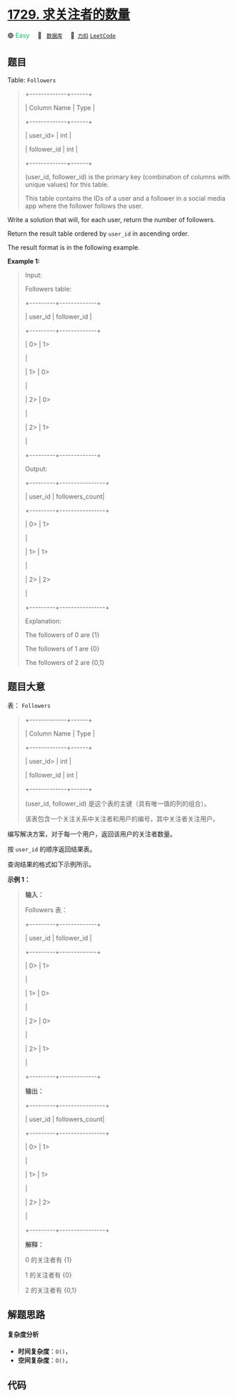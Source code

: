 # [1729. 求关注者的数量](https://2xiao.github.io/leetcode-js/problem/1729.html)

🟢 <font color=#15bd66>Easy</font>&emsp; 🔖&ensp; [`数据库`](/tag/database.md)&emsp; 🔗&ensp;[`力扣`](https://leetcode.cn/problems/find-followers-count) [`LeetCode`](https://leetcode.com/problems/find-followers-count)

## 题目

Table: `Followers`

> 
> 
> 
> 
> 
> +-------------+------+
> 
> | Column Name | Type |
> 
> +-------------+------+
> 
> | user_id> 
>  | int  |
> 
> | follower_id | int  |
> 
> +-------------+------+
> 
> (user_id, follower_id) is the primary key (combination of columns with unique values) for this table.
> 
> This table contains the IDs of a user and a follower in a social media app where the follower follows the user.



Write a solution that will, for each user, return the number of followers.

Return the result table ordered by `user_id` in ascending order.

The result format is in the following example.



**Example 1:**

> Input: 
> 
> Followers table:
> 
> +---------+-------------+
> 
> | user_id | follower_id |
> 
> +---------+-------------+
> 
> | 0> 
>    | 1> 
> > 
>    |
> 
> | 1> 
>    | 0> 
> > 
>    |
> 
> | 2> 
>    | 0> 
> > 
>    |
> 
> | 2> 
>    | 1> 
> > 
>    |
> 
> +---------+-------------+
> 
> Output: 
> 
> +---------+----------------+
> 
> | user_id | followers_count|
> 
> +---------+----------------+
> 
> | 0> 
>    | 1> 
> > 
> > 
>   |
> 
> | 1> 
>    | 1> 
> > 
> > 
>   |
> 
> | 2> 
>    | 2> 
> > 
> > 
>   |
> 
> +---------+----------------+
> 
> Explanation: 
> 
> The followers of 0 are {1}
> 
> The followers of 1 are {0}
> 
> The followers of 2 are {0,1}
> 
> 


## 题目大意

表： `Followers`

> 
> 
> 
> 
> 
> +-------------+------+
> 
> | Column Name | Type |
> 
> +-------------+------+
> 
> | user_id> 
>  | int  |
> 
> | follower_id | int  |
> 
> +-------------+------+
> 
> (user_id, follower_id) 是这个表的主键（具有唯一值的列的组合）。
> 
> 该表包含一个关注关系中关注者和用户的编号，其中关注者关注用户。



编写解决方案，对于每一个用户，返回该用户的关注者数量。

按 `user_id` 的顺序返回结果表。

查询结果的格式如下示例所示。



**示例 1：**

> 
> 
> 
> 
> 
> **输入：**
> 
> Followers 表：
> 
> +---------+-------------+
> 
> | user_id | follower_id |
> 
> +---------+-------------+
> 
> | 0> 
>    | 1> 
> > 
>    |
> 
> | 1> 
>    | 0> 
> > 
>    |
> 
> | 2> 
>    | 0> 
> > 
>    |
> 
> | 2> 
>    | 1> 
> > 
>    |
> 
> +---------+-------------+
> 
> **输出：**
> 
> +---------+----------------+
> 
> | user_id | followers_count|
> 
> +---------+----------------+
> 
> | 0> 
>    | 1> 
> > 
> > 
>   |
> 
> | 1> 
>    | 1> 
> > 
> > 
>   |
> 
> | 2> 
>    | 2> 
> > 
> > 
>   |
> 
> +---------+----------------+
> 
> **解释：**
> 
> 0 的关注者有 {1}
> 
> 1 的关注者有 {0}
> 
> 2 的关注者有 {0,1}


## 解题思路

#### 复杂度分析

- **时间复杂度**：`O()`，
- **空间复杂度**：`O()`，

## 代码

```javascript

```